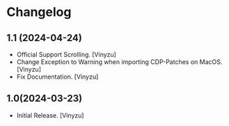 Changelog
=========

1.1 (2024-04-24)
------------------
- Official Support Scrolling. [Vinyzu]
- Change Exception to Warning when importing CDP-Patches on MacOS. [Vinyzu]
- Fix Documentation. [Vinyzu]

1.0(2024-03-23)
------------------
- Initial Release. [Vinyzu]